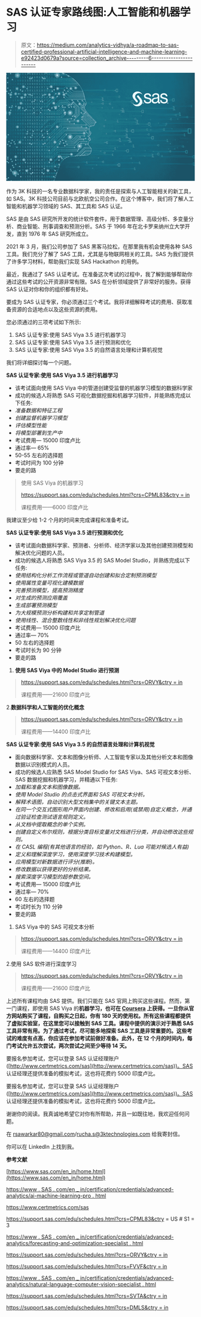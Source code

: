 # SAS 认证专家路线图:人工智能和机器学习

> 原文：<https://medium.com/analytics-vidhya/a-roadmap-to-sas-certified-professional-artificial-intelligence-and-machine-learning-e92423d0679a?source=collection_archive---------6----------------------->

![](img/6bbf10ee8f64dcac1835313fb99af887.png)

作为 3K 科技的一名专业数据科学家，我的责任是探索与人工智能相关的新工具，如 SAS。3K 科技公司目前与北欧航空公司合作。在这个博客中，我们将了解人工智能和机器学习领域的 SAS、其工具和 SAS 认证。

SAS 是由 SAS 研究所开发的统计软件套件，用于数据管理、高级分析、多变量分析、商业智能、刑事调查和预测分析。SAS 于 1966 年在北卡罗来纳州立大学开发，直到 1976 年 SAS 研究所成立。

2021 年 3 月，我们公司参加了 SAS 黑客马拉松，在那里我有机会使用各种 SAS 工具。我们充分了解了 SAS 工具，尤其是与物联网相关的工具。SAS 为我们提供了许多学习材料，帮助我们实现 SAS Hackathon 的用例。

最近，我通过了 SAS 认证考试。在准备这次考试的过程中，我了解到能够帮助你通过这些考试的公开资源非常有限。SAS 在分析领域提供了非常好的服务。获得 SAS 认证对你和你的组织都有好处。

要成为 SAS 认证专家，你必须通过三个考试。我将详细解释考试的费用、获取准备资源的合适地点以及这些资源的费用。

您必须通过的三项考试如下所示:

1.  SAS 认证专家:使用 SAS Viya 3.5 进行机器学习
2.  SAS 认证专家:使用 SAS Viya 3.5 进行预测和优化
3.  SAS 认证专家:使用 SAS Viya 3.5 的自然语言处理和计算机视觉

我们将详细探讨每一个问题。

**SAS 认证专家:使用 SAS Viya 3.5 进行机器学习**

*   该考试面向使用 SAS Viya 中的管道创建受监督的机器学习模型的数据科学家
*   成功的候选人将熟悉 SAS 可视化数据挖掘和机器学习软件，并能熟练完成以下任务:
*   *准备数据和特征工程*
*   *创建监督机器学习模型*
*   *评估模型性能*
*   *将模型部署到生产中*
*   考试费用— 15000 印度卢比
*   通过率— 65%
*   50-55 左右的选择题
*   考试时间为 100 分钟
*   要走的路

> 使用 SAS Viya 的机器学习
> 
> [https://support.sas.com/edu/schedules.html?crs=CPML83&ctry = in](https://support.sas.com/edu/schedules.html?crs=CPML83&ctry=in)
> 
> 课程费用——6000 印度卢比

我建议至少给 1-2 个月的时间来完成课程和准备考试。

**SAS 认证专家:使用 SAS Viya 3.5 进行预测和优化**

*   该考试面向数据科学家、预测者、分析师、经济学家以及其他创建预测模型和解决优化问题的人员。
*   成功的候选人将熟悉 SAS Viya 3.5 的 SAS Model Studio，并熟练完成以下任务:
*   *使用结构化分析工作流程或管道自动创建和拟合定制预测模型*
*   *使用属性变量可视化建模数据*
*   *完善预测模型，提高预测精度*
*   *对生成的预测应用覆盖*
*   *生成部署预测模型*
*   *为大规模预测分析构建和共享定制管道*
*   *使用线性、混合整数线性和非线性规划解决优化问题*
*   考试费用— 15000 印度卢比
*   通过率— 70%
*   50 左右的选择题
*   考试时长为 90 分钟
*   要走的路

1.  **使用 SAS Viya 中的 Model Studio 进行预测**

> [https://support.sas.com/edu/schedules.html?crs=ORVY&ctry = in](https://support.sas.com/edu/schedules.html?crs=ORVY&ctry=in)
> 
> 课程费用——21600 印度卢比

2.**数据科学和人工智能的优化概念**

> [https://support.sas.com/edu/schedules.html?crs=ORVY&ctry = in](https://support.sas.com/edu/schedules.html?crs=ORVY&ctry=in)
> 
> 课程费用——14400 印度卢比

**SAS 认证专家:使用 SAS Viya 3.5 的自然语言处理和计算机视觉**

*   面向数据科学家、文本和图像分析师、人工智能专家以及其他分析文本和图像数据以识别模式的人员。
*   成功的候选人应熟悉 SAS Model Studio for SAS Viya、SAS 可视文本分析、SAS 数据挖掘和机器学习，并精通以下任务:
*   *加载和准备文本和图像数据。*
*   *使用 Model Studio 的点击式界面和 SAS 可视文本分析。*
*   *解释术语图，自动识别大型文档集中的关键文本主题。*
*   *在同一个交互式图形用户界面内创建、修改和启用(或禁用)自定义概念，并通过验证检查测试语言规则定义。*
*   *从文档中提取概念的单个实例。*
*   *创建自定义布尔规则，根据分类目标变量对文档进行分类，并自动修改这些规则。*
*   *在 CASL 编程(有其他语言的经验，如 Python、R、Lua 可能对候选人有益)*
*   *定义和理解深度学习，使用深度学习技术构建模型。*
*   *应用模型对新数据进行评分(推断)。*
*   *修改数据以获得更好的分析结果。*
*   *搜索深度学习模型的超参数空间。*
*   考试费用— 15000 印度卢比
*   通过率— 70%
*   60 左右的选择题
*   考试时长为 110 分钟
*   要走的路

1.  SAS Viya 中的 SAS 可视文本分析

> [https://support.sas.com/edu/schedules.html?crs=ORVY&ctry = in](https://support.sas.com/edu/schedules.html?crs=ORVY&ctry=in)
> 
> 课程费用——14400 印度卢比

2.使用 SAS 软件进行深度学习

> [https://support.sas.com/edu/schedules.html?crs=ORVY&ctry = in](https://support.sas.com/edu/schedules.html?crs=ORVY&ctry=in)
> 
> 课程费用——21600 印度卢比

上述所有课程均由 SAS 提供。我们只能在 SAS 官网上购买这些课程。然而，第一门课程，即使用 SAS Viya 的**机器学习，也可在 [Coursera](https://www.coursera.org/learn/machine-learning-sas) 上获得。一旦你从官方网站购买了课程，自购买之日起，你有 180 天的使用权。所有这些课程都提供了虚拟实验室，在这里您可以接触到 SAS 工具。课程中提供的演示对于熟悉 SAS 工具非常有用。为了通过考试，尽可能多地探索 SAS 工具是非常重要的。这些考试的难度有点高，你应该在参加考试前做好准备。此外，在 12 个月的时间内，每门考试允许五次尝试，两次尝试之间至少等待 14 天。**

要报名参加考试，您可以登录 SAS 认证经理账户([http://www.certmetrics.com/sas](http://www.certmetrics.com/sas))。SAS 认证经理还提供准备的模拟考试，这也将花费约 5000 印度卢比。

要报名参加考试，您可以登录 SAS 认证经理账户([http://www.certmetrics.com/sas](http://www.certmetrics.com/sas))。SAS 认证经理还提供准备的模拟考试，这也将花费约 5000 印度卢比。

谢谢你的阅读。我真诚地希望它对你有所帮助，并且一如既往地，我欢迎任何问题。

在 rsawarkar80@gmail.com/rucha.s@3ktechnologies.com 给我寄封信。

你可以在 LinkedIn 上找到我。

**参考文献**

[https://www.sas.com/en_in/home.html](https://www.sas.com/en_in/home.html)

[https://www . SAS . com/en _ in/certification/credentials/advanced-analytics/ai-machine-learning-pro . html](https://www.sas.com/en_in/certification/credentials/advanced-analytics/ai-machine-learning-pro.html)

https://www.certmetrics.com/sas

https://support.sas.com/edu/schedules.html?crs=CPML83&ctry = US # S1 = 3

[https://www . SAS . com/en _ in/certification/credentials/advanced-analytics/forecasting-and-optimization-specialist . html](https://www.sas.com/en_in/certification/credentials/advanced-analytics/forecasting-and-optimization-specialist.html)

[https://support.sas.com/edu/schedules.html?crs=ORVY&ctry = in](https://support.sas.com/edu/schedules.html?crs=ORVY&ctry=in)

[https://support.sas.com/edu/schedules.html?crs=FVVF&ctry = in](https://support.sas.com/edu/schedules.html?crs=FVVF&ctry=in)

[https://www . SAS . com/en _ in/certification/credentials/advanced-analytics/natural-language-computer-vision-specialist . html](https://www.sas.com/en_in/certification/credentials/advanced-analytics/natural-language-computer-vision-specialist.html)

[https://support.sas.com/edu/schedules.html?crs=SVTA&ctry = in](https://support.sas.com/edu/schedules.html?crs=SVTA&ctry=in)

[https://support.sas.com/edu/schedules.html?crs=DMLS&ctry = in](https://support.sas.com/edu/schedules.html?crs=DMLS&ctry=in)
